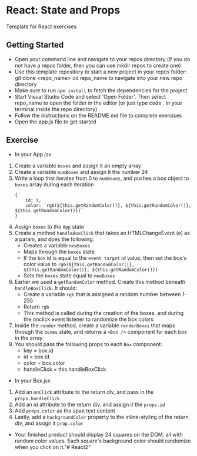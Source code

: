 # React: State and Props

Template for React exercises

## Getting Started

- Open your command line and navigate to your repos directory (if you do not have a repos folder, then you can use mkdir repos to create one)
- Use this template repository to start a new project in your repos folder: git clone <repo_name>
  cd repo_name to navigate into your new repo directory
- Make sure to run `npm install` to fetch the dependencies for the project
- Start Visual Studio Code and select 'Open Folder'. Then select repo_name to open the folder in the editor (or just type code . in your terminal inside the repo directory)
- Follow the instructions on the README.md file to complete exercises
- Open the app.js file to get started

## Exercise

- In your App.jsx

1. Create a variable `boxes` and assign it an empty array
2. Create a variable `numBoxes` and assign it the number 24
3. Write a loop that iterates from 0 to `numBoxes`, and pushes a box object to `boxes` array during each iteration
   ```
   {
       id: i,
       color: `rgb(${this.getRandomColor()}, ${this.getRandomColor()}, ${this.getRandomColor()})`
   }
   ```
4. Assign `boxes` to the `App` state
5. Create a method `handleBoxClick` that takes an HTMLChangeEvent (e) as a param, and does the following:
   - Creates a variable `newBoxes`
   - Maps through the `boxes` state
   - If the `box` id is equal to the `event target` id value, then set the box's color value to `rgb(${this.getRandomColor()}, ${this.getRandomColor()}, ${this.getRandomColor()})`
   - Sets the `boxes` state equal to `newBoxes`
6. Earlier we used a `getRandomColor` method. Create this method beneath `handleBoxClick`. It should:
   - Create a variable `rgb` that is assigned a random number between 1-255
   - Return `rgb`
   - This method is called during the creation of the boxes, and during the onclick event listener to randomize the box colors
7. Inside the `render` method, create a variable `renderBoxes` that maps through the `boxes` state, and returns a `<Box />` component for each box in the array
8. You should pass the following props to each `Box` component:
   - key = box.id
   - id = box.id
   - color = box.color
   - handleClick = this.handleBoxClick

- In your Box.jsx

1. Add an `onClick` attribute to the return div, and pass in the `props.handleClick`
2. Add an id attribute to the return div, and assign it the `props.id`
3. Add `props.color` as the span text content
4. Lastly, add a `backgroundColor` property to the inline-styling of the return div, and assign it `prop.color`

- Your finished product should display 24 squares on the DOM, all with random color values. Each square's background color should randomize when you click on it."# React2" 
